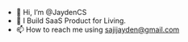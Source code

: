 - 👋 Hi, I’m @JaydenCS
- 👀 I Build SaaS Product for Living.
- 📫 How to reach me using sajijayden@gmail.com

<!---
JaydenCS/JaydenCS is a ✨ special ✨ repository because its `README.md` (this file) appears on your GitHub profile.
You can click the Preview link to take a look at your changes.
--->
